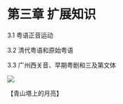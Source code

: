 # 第三章 扩展知识

3.1 粤语正音运动

3.2 清代粤语和原始粤语

3.3 广州西关音、早期粤剧和三及第文体

![](https://leimaau.github.io/CDN/data-store/nanningPic/cingsaantaap.jpg)

【青山塔上的月亮】